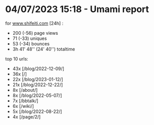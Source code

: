 # 04/07/2023 15:18 - Umami report
for www.shifeiti.com [24h] :

 - 200 (-56) page views
 - 71 (-33) uniques
 - 53 (-34) bounces
 - 3h 41' 48'' (24' 40'') totaltime


top 10 urls:
 - 43x [/blog/2022-12-09/]
 - 36x [/]
 - 22x [/blog/2023-01-12/]
 - 21x [/blog/2022-12-22/]
 - 8x [/about/]
 - 8x [/blog/2022-05-07/]
 - 7x [/bbtalk/]
 - 6x [/wiki/]
 - 5x [/blog/2022-08-22/]
 - 4x [/page/2/]


